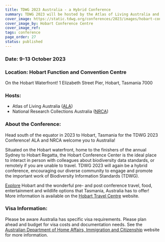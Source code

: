 ```yaml
---
title: TDWG 2023 Australia - a Hybrid Conference
summary: TDWG 2023 will be hosted by the Atlas of Living Australia and National Research Collections of Australia in Hobart, Tasmania, 9-13 October
cover_image: https://static.tdwg.org/conferences/2023/images/hobart-conference-centre.jpg
cover_image_by: Hobart Conference Centre 
cover_image_ref: 
tags: conference
page_order: 27
status: published
---
```


### Date:  9-13 October 2023

### Location:  Hobart Function and Convention Centre 
On the Hobart Waterfront!
1 Elizabeth Street Pier, Hobart, Tasmania 7000


### Hosts:

  - Atlas of Living Australia ([ALA](https://www.ala.org.au/))
  - National Research Collections Australia ([NRCA](https://www.csiro.au/en/about/facilities-collections/collections))

### About the Conference:

Head south of the equator in 2023 to Hobart, Tasmania for the TDWG 2023 Conference! ALA and NRCA welcome you to Australia!

Situated on the Hobart waterfront, home to the finishers of the annual Sydney to Hobart Regatta, the Hobart Conference Center is the ideal place to interact in person with colleagues about biodiversity data standards, or remotely if you are unable to travel. TDWG 2023 will again be a hybrid conference, encouraging our diverse community to engage and promote the important work of Biodiversity Information Standards (TDWG).

[Explore](https://www.youtube.com/watch?v=viaupwLSgTQ) Hobart and the wonderful pre- and post conference travel, food, entertainment and wildlife options that Tasmania, Australia has to offer! More information is available on the [Hobart Travel Centre](https://www.hobarttravelcentre.com.au/) website.

### Visa Information:
Please be aware Australia has specific visa requirements. Please plan ahead and budget for visa costs and documentation needs. See the [Australian Department of Home Affairs, Immigration and Citizenship](https://immi.homeaffairs.gov.au/visas/getting-a-visa/visa-finder) website for more information.
